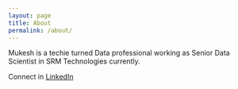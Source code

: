 ```yaml
---
layout: page
title: About
permalink: /about/
---
```


Mukesh is a techie turned Data professional working as Senior Data Scientist in SRM Technologies currently.

Connect in [LinkedIn][li-link]

[li-link]: https://www.linkedin.com/in/mukesh-k-2944a4167/
